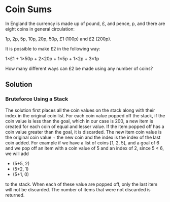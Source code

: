 # Coin Sums

In England the currency is made up of pound, £, and pence, p, and there are 
eight coins in general circulation:

1p, 2p, 5p, 10p, 20p, 50p, £1 (100p) and £2 (200p).

It is possible to make £2 in the following way:

1×£1 + 1×50p + 2×20p + 1×5p + 1×2p + 3×1p

How many different ways can £2 be made using any number of coins?


## Solution 


### Bruteforce Using a Stack


The solution first places all the coin values on the stack along with their 
index
in the original coin list. For each coin value popped off the stack, if the 
coin value is less than the goal, which in our case is 200, a new item is 
created for each coin of equal and lesser value.  If the item popped off has 
a coin value greater than the goal, it is discarded. The new item coin value 
is the original coin value + the new coin and the index is the index of 
the last coin added.  For example if we have a list of coins \[1, 2, 5],
and a goal of 6 and we pop off an item with a coin value of 5 and an 
index of 2, since 5 < 6, we will add

* (5+5, 2)
* (5+2, 1)
* (5+1, 0)

to the stack. When each of these value are popped off, only the last item
will not be discarded. The number of items that were not discarded is 
returned.